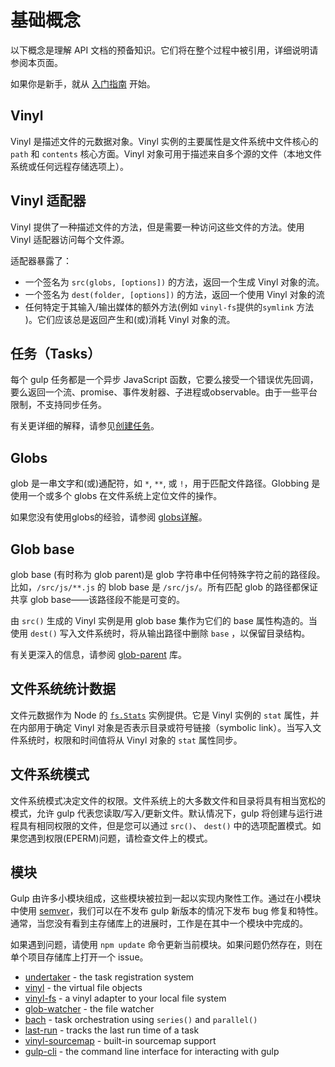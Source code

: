 <!-- front-matter
id: concepts
title: Gulp API 基础概念
hide_title: true
sidebar_label: 基础概念
-->

# 基础概念

以下概念是理解 API 文档的预备知识。它们将在整个过程中被引用，详细说明请参阅本页面。

如果你是新手，就从 [入门指南][quick-start-docs] 开始。

## Vinyl

Vinyl 是描述文件的元数据对象。Vinyl 实例的主要属性是文件系统中文件核心的 `path` 和 `contents` 核心方面。Vinyl 对象可用于描述来自多个源的文件（本地文件系统或任何远程存储选项上）。


## Vinyl 适配器

Vinyl 提供了一种描述文件的方法，但是需要一种访问这些文件的方法。使用 Vinyl 适配器访问每个文件源。

适配器暴露了：
* 一个签名为 `src(globs, [options])` 的方法，返回一个生成 Vinyl 对象的流。
* 一个签名为 `dest(folder, [options])` 的方法，返回一个使用 Vinyl 对象的流
* 任何特定于其输入/输出媒体的额外方法(例如 `vinyl-fs`提供的`symlink` 方法 )。它们应该总是返回产生和(或)消耗 Vinyl 对象的流。

## 任务（Tasks）

每个 gulp 任务都是一个异步 JavaScript 函数，它要么接受一个错误优先回调，要么返回一个流、promise、事件发射器、子进程或observable。由于一些平台限制，不支持同步任务。

有关更详细的解释，请参见[创建任务][creating-tasks-doc]。 

## Globs

glob 是一串文字和(或)通配符，如 `*`, `**`, 或 `!`，用于匹配文件路径。Globbing 是使用一个或多个 globs 在文件系统上定位文件的操作。

如果您没有使用globs的经验，请参阅 [globs详解][explaining-globs-docs]。

## Glob base

glob base (有时称为 glob parent)是 glob 字符串中任何特殊字符之前的路径段。 比如，`/src/js/**.js` 的 blob base 是 `/src/js/`。所有匹配 glob 的路径都保证共享 glob base——该路径段不能是可变的。

由 `src()` 生成的 Vinyl 实例是用 glob base 集作为它们的 base 属性构造的。当使用 `dest()` 写入文件系统时，将从输出路径中删除 `base` ，以保留目录结构。

有关更深入的信息，请参阅 [glob-parent][glob-parent-external] 库。

## 文件系统统计数据

文件元数据作为 Node 的 [`fs.Stats`][fs-stats-external] 实例提供。它是 Vinyl 实例的 `stat` 属性，并在内部用于确定 Vinyl 对象是否表示目录或符号链接（symbolic link）。当写入文件系统时，权限和时间值将从 Vinyl 对象的 `stat` 属性同步。

## 文件系统模式

文件系统模式决定文件的权限。文件系统上的大多数文件和目录将具有相当宽松的模式，允许 gulp 代表您读取/写入/更新文件。默认情况下，gulp 将创建与运行进程具有相同权限的文件，但是您可以通过 `src()`、 `dest()` 中的选项配置模式。如果您遇到权限(EPERM)问题，请检查文件上的模式。

## 模块

Gulp 由许多小模块组成，这些模块被拉到一起以实现内聚性工作。通过在小模块中使用 [semver][semver-external]，我们可以在不发布 gulp 新版本的情况下发布 bug 修复和特性。通常，当您没有看到主存储库上的进展时，工作是在其中一个模块中完成的。

如果遇到问题，请使用 `npm update` 命令更新当前模块。如果问题仍然存在，则在单个项目存储库上打开一个 issue。

* [undertaker][undertaker-external] - the task registration system
* [vinyl][vinyl-external] - the virtual file objects
* [vinyl-fs][vinyl-fs-external] - a vinyl adapter to your local file system
* [glob-watcher][glob-watcher-external] - the file watcher
* [bach][bach-external] - task orchestration using `series()` and `parallel()`
* [last-run][last-run-external] - tracks the last run time of a task
* [vinyl-sourcemap][vinyl-sourcemap-external] - built-in sourcemap support
* [gulp-cli][gulp-cli-external] - the command line interface for interacting with gulp


[quick-start-docs]: ../getting-started/1-quick-start.md
[creating-tasks-doc]: ../getting-started/3-creating-tasks.md
[explaining-globs-docs]: ../getting-started/6-explaining-globs.md
[undertaker-external]: https://github.com/gulpjs/undertaker
[vinyl-external]: https://github.com/gulpjs/vinyl
[vinyl-fs-external]: https://github.com/gulpjs/vinyl-fs
[glob-watcher-external]: https://github.com/gulpjs/glob-watcher
[bach-external]: https://github.com/gulpjs/bach
[last-run-external]: https://github.com/gulpjs/last-run
[vinyl-sourcemap-external]: https://github.com/gulpjs/vinyl-sourcemap
[gulp-cli-external]: https://github.com/gulpjs/gulp-cli
[semver-external]: https://semver.org
[fs-stats-external]: https://nodejs.org/api/fs.html#fs_class_fs_stats
[glob-parent-external]: https://github.com/es128/glob-parent

